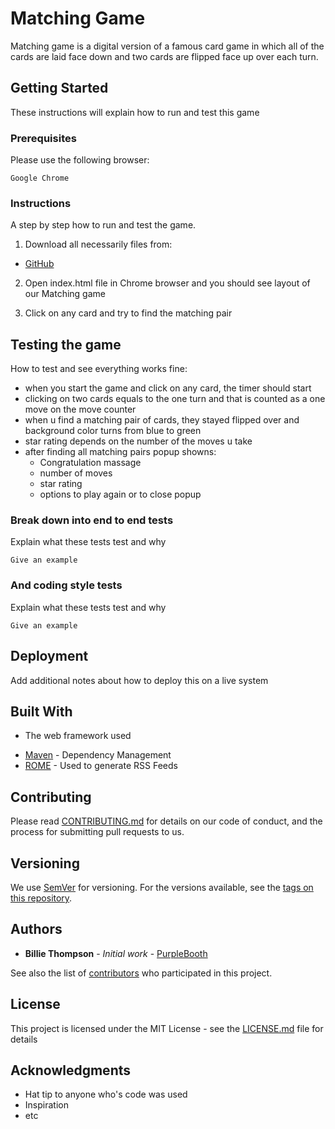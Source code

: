 # Matching Game

Matching game is a digital version of a famous card game in which all of the cards are laid face down and two cards are flipped face up over each turn.

## Getting Started

These instructions will explain how to run and test this game

### Prerequisites

Please use the following browser:

```
Google Chrome
```

### Instructions

A step by step how to run and test the game.

1. Download all necessarily files from:

* [GitHub](https://github.com/Dasa1/Memory-game.git)

2. Open index.html file in Chrome browser and you should see layout of our Matching game

3. Click on any card and try to find the matching pair


## Testing the game

How to test and see everything works fine:

- when you start the game and click on any card, the timer should start
- clicking on two cards equals to the one turn and that is counted as a one move on the move counter
- when u find a matching pair of cards, they stayed flipped over and background color turns from blue to green
-  star rating depends on the number of the moves u take
- after finding all matching pairs popup showns:
  - Congratulation massage
  - number of moves
  - star rating
  - options to play again or to close popup



### Break down into end to end tests

Explain what these tests test and why

```
Give an example
```

### And coding style tests

Explain what these tests test and why

```
Give an example
```

## Deployment

Add additional notes about how to deploy this on a live system

## Built With

 - The web framework used
* [Maven](https://maven.apache.org/) - Dependency Management
* [ROME](https://rometools.github.io/rome/) - Used to generate RSS Feeds

## Contributing

Please read [CONTRIBUTING.md](https://gist.github.com/PurpleBooth/b24679402957c63ec426) for details on our code of conduct, and the process for submitting pull requests to us.

## Versioning

We use [SemVer](http://semver.org/) for versioning. For the versions available, see the [tags on this repository](https://github.com/your/project/tags). 

## Authors

* **Billie Thompson** - *Initial work* - [PurpleBooth](https://github.com/PurpleBooth)

See also the list of [contributors](https://github.com/your/project/contributors) who participated in this project.

## License

This project is licensed under the MIT License - see the [LICENSE.md](LICENSE.md) file for details

## Acknowledgments

* Hat tip to anyone who's code was used
* Inspiration
* etc
